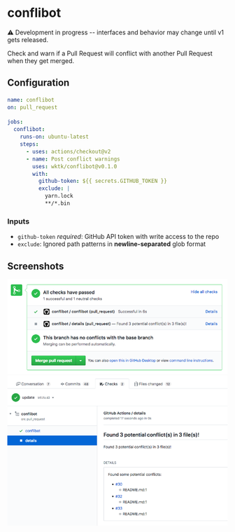 # conflibot

:warning: Development in progress -- interfaces and behavior may change until v1 gets released.

Check and warn if a Pull Request will conflict with another Pull Request when they get merged.

## Configuration

```yaml
name: conflibot
on: pull_request

jobs:
  conflibot:
    runs-on: ubuntu-latest
    steps:
      - uses: actions/checkout@v2
      - name: Post conflict warnings
        uses: wktk/conflibot@v0.1.0
        with:
          github-token: ${{ secrets.GITHUB_TOKEN }}
          exclude: |
            yarn.lock
            **/*.bin
```

### Inputs

- `github-token` *required*: GitHub API token with write access to the repo
- `exclude`: Ignored path patterns in **newline-separated** glob format

## Screenshots

![](./misc/checks.png)
![](./misc/details.png)
